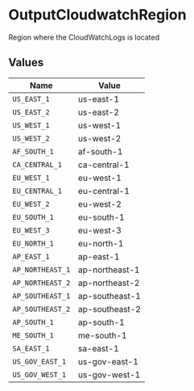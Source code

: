 # OutputCloudwatchRegion

Region where the CloudWatchLogs is located


## Values

| Name             | Value            |
| ---------------- | ---------------- |
| `US_EAST_1`      | us-east-1        |
| `US_EAST_2`      | us-east-2        |
| `US_WEST_1`      | us-west-1        |
| `US_WEST_2`      | us-west-2        |
| `AF_SOUTH_1`     | af-south-1       |
| `CA_CENTRAL_1`   | ca-central-1     |
| `EU_WEST_1`      | eu-west-1        |
| `EU_CENTRAL_1`   | eu-central-1     |
| `EU_WEST_2`      | eu-west-2        |
| `EU_SOUTH_1`     | eu-south-1       |
| `EU_WEST_3`      | eu-west-3        |
| `EU_NORTH_1`     | eu-north-1       |
| `AP_EAST_1`      | ap-east-1        |
| `AP_NORTHEAST_1` | ap-northeast-1   |
| `AP_NORTHEAST_2` | ap-northeast-2   |
| `AP_SOUTHEAST_1` | ap-southeast-1   |
| `AP_SOUTHEAST_2` | ap-southeast-2   |
| `AP_SOUTH_1`     | ap-south-1       |
| `ME_SOUTH_1`     | me-south-1       |
| `SA_EAST_1`      | sa-east-1        |
| `US_GOV_EAST_1`  | us-gov-east-1    |
| `US_GOV_WEST_1`  | us-gov-west-1    |